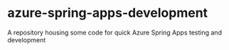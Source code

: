 # azure-spring-apps-development

A repository housing some code for quick Azure Spring Apps testing and development
